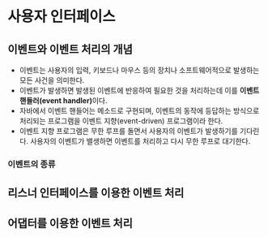 # 사용자 인터페이스

## 이벤트와 이벤트 처리의 개념 
- 이벤트는 사용자의 입력, 키보드나 마우스 등의 장치나 소프트웨어적으로 발생하는 모든 사건을 의미한다.
- 이벤트가 발생하면 발생된 이벤트에 반응하여 필요한 것을 처리하는데 이를 <b>이벤트 핸들러(event handler)</b>이다.
- 자바에서 이벤트 핸들어는 메소드로 구현되며, 이벤트의 동작에 등답하는 방식으로 처리되는 프로그램을 이벤트 지향(event-driven) 프로그램이라 한다. 
- 이벤트 지향 프로그램은 무한 루프를 돌면서 사용자의 이벤트가 발생하기를 기다린다. 사용자의 이벤트가 밸생하면 이벤트를 처리하고 다시 무한 루프로 대기한다.

### 이벤트의 종류


## 리스너 인터페이스를 이용한 이벤트 처리

## 어댑터를 이용한 이벤트 처리

